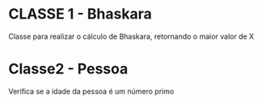 # CLASSE 1 - Bhaskara

Classe para realizar o cálculo de Bhaskara, retornando o maior valor de X

# Classe2 - Pessoa

Verifica se a idade da pessoa é um número primo
